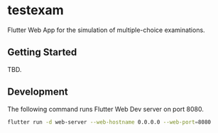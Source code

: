 # testexam

Flutter Web App for the simulation of multiple-choice examinations.

## Getting Started

TBD.

## Development

The following command runs Flutter Web Dev server on port 8080.

```bash
flutter run -d web-server --web-hostname 0.0.0.0 --web-port=8080
```
